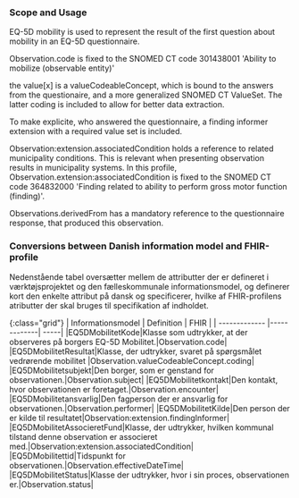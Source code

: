 ### Scope and Usage
EQ-5D mobility is used to represent the result of the first question about mobility in an EQ-5D questionnaire.

Observation.code is fixed to the SNOMED CT code 301438001 'Ability to mobilize (observable entity)'

the value[x] is a valueCodeableConcept, which is bound to the answers from the questionaire, and a more generalized SNOMED CT ValueSet. The latter coding is included to allow for better data extraction.

To make explicite, who answered the questionnaire, a finding informer extension with a required value set is included.

Observation:extension.associatedCondition holds a reference to related municipality conditions. This is relevant when presenting observation results in municipality systems. In this profile, Observation.extension:associatedCondition is fixed to the SNOMED CT code 364832000 'Finding related to ability to perform gross motor function (finding)'.

Observations.derivedFrom has a mandatory reference to the questionnaire response, that produced this observation.

### Conversions between Danish information model and FHIR-profile
Nedenstående tabel oversætter mellem de attributter der er defineret i værktøjsprojektet og den fælleskommunale informationsmodel, og definerer kort den enkelte attribut på dansk og specificerer, hvilke af FHIR-profilens atributter der skal bruges til specifikation af indholdet.

{:class="grid"}
|   Informationsmodel      | Definition        | FHIR  |
| ------------- |-------------| -----|
|EQ5DMobilitetKode|Klasse som udtrykker, at der observeres på borgers EQ-5D Mobilitet.|Observation.code|
|EQ5DMobilitetResultat|Klasse, der udtrykker, svaret på spørgsmålet vedrørende mobilitet |Observation.valueCodeableConcept.coding|
|EQ5DMobilitetsubjekt|Den borger, som er genstand for observationen.|Observation.subject|
|EQ5DMobilitetkontakt|Den kontakt, hvor observationen er foretaget.|Observation.encounter|
|EQ5DMobilitetansvarlig|Den fagperson der er ansvarlig for observationen.|Observation.performer|
|EQ5DMobilitetKilde|Den person der er kilde til resultatet|Observation:extension.findingInformer|
|EQ5DMobilitetAssocieretFund|Klasse, der udtrykker, hvilken kommunal tilstand denne observation er associeret med.|Observation:extension.associatedCondition|
|EQ5DMobilitettid|Tidspunkt for observationen.|Observation.effectiveDateTime|
|EQ5DMobilitetStatus|Klasse der udtrykker, hvor i sin proces, observationen er.|Observation.status|